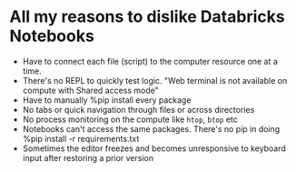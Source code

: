 # All my reasons to dislike Databricks Notebooks

- Have to connect each file (script) to the computer resource one at a time.
- There's no REPL to quickly test logic. "Web terminal is not available on compute with Shared access mode"
- Have to manually %pip install every package
- No tabs or quick navigation through files or across directories
- No process monitoring on the compute like `htop`, `btop` etc
- Notebooks can't access the same packages. There's no pip in doing %pip install -r requirements.txt
- Sometimes the editor freezes and becomes unresponsive to keyboard input after restoring a prior version

